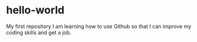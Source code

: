 # hello-world
My first repository
I am learning how to use Github so that I can improve my coding skills and get a job.
